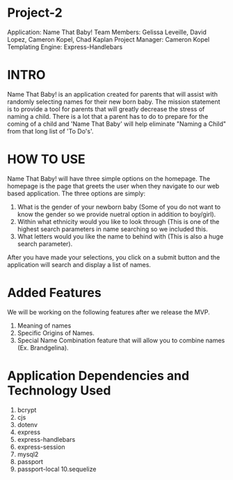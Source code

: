 # Project-2

Application: Name That Baby!
Team Members: Gelissa Leveille, David Lopez, Cameron Kopel, Chad Kaplan
Project Manager: Cameron Kopel
Templating Engine: Express-Handlebars

# INTRO
Name That Baby! is an application created for parents that will assist with randomly selecting names for their new born baby.  The mission statement is to provide a tool for parents that will greatly decrease the stress of naming a child.  There is a lot that a parent has to do to prepare for the coming of a child and 'Name That Baby' will help eliminate "Naming a Child" from that long list of 'To Do's'.  

# HOW TO USE
Name That Baby! will have three simple options on the homepage.  The homepage is the page that greets the user when they navigate to our web based application. The three options are simply: 

  1. What is the gender of your newborn baby (Some of you do not want to know the gender so we provide nuetral option in addition to      boy/girl).
  2. Within what ethnicity would you like to look through (This is one of the highest search parameters in name searching so we included this. 
  3. What letters would you like the name to behind with (This is also a huge search parameter). 

After you have made your selections, you click on a submit button and the application will search and display a list of names. 

# Added Features
We will be working on the following features after we release the MVP.  

  1. Meaning of names
  2. Specific Origins of Names. 
  3. Special Name Combination feature that will allow you to combine names (Ex. Brandgelina).

# Application Dependencies and Technology Used
  1. bcrypt
  2. cjs
  3. dotenv
  4. express
  5. express-handlebars
  6. express-session
  7. mysql2
  8. passport
  9. passport-local
  10.sequelize
